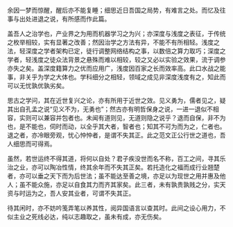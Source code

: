 余因一梦而惊醒，醒后亦不能复睡；细思近日吾国之局势，有难言之处。而忆及往事与出处进退之说，有所感而作此篇。

盖吾人之治学也，产业界之为用而机器学习之为兴；亦深度与浅度之表征，于传统之枚举相较，实有显著之改善；然因治学之方法有异，不能不有所相轻。浅度之法，轻深度之学者架构已定，徒行调整网络结构之事，以数倍之算力取巧；深度之学者，轻浅度之徒众法背景之悬殊而难以相较，较之又必以实验之效果，流于调参亦失之矣。盖深度籍算力之优而应用广，浅度因百家之长而效率高。此口水战之能事，非关乎为学之大体也。学科细分之相轻，领域之成见非深度浅度有之，知此而可以无忧孰优孰劣矣。

思古之学问，其在近世复兴之论，亦有所用于近世之效。见义勇为，儒者见之，疑其出自孔孟之说“见义不为，无勇也”；然古亦有明哲保身之说，一进一退似不相容，实则可以兼容并包者也。未闻有道则见，无道则隐之说乎？退而自保，非不为也，是不能也，伺时而动，以全乎其大者，智者也；知其不可为而为之，仁者也。退之者，亦冷眼旁观，忧心忡忡者，是谓不失其正。此之范文正公行世之道也，吾人细思而可得焉。

虽然，若世运终不得其道，将何以自处？君子疾没世而名不称，百工之间，寻其乐治之业，亦可以陶冶性情，终其余年而不失其正矣。若托造化之福而成行业翘楚者，亦可以垂之天下而为后世法；虽不能达至善之境，亦足以为现世之用并惠及他人；虽不能众施，亦足以自食其力而齐其家矣。此三者，未有孰贵孰贱之分，实天资与时运为之，吾人安其业者，可谓不失其正。

待其闲时，亦不妨吟笺弄笔以养其性，阅异国语言以查其时。此间之设心用力，不似主业之死线必达，纯以志趣取之，虽未有成，亦无伤矣。

